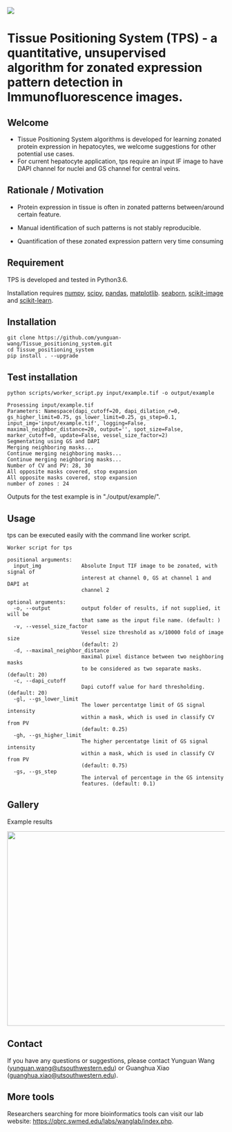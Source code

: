 <img src="https://github.com/zzhu33/scSplitter/blob/master/QBRC.jpg">

# Tissue Positioning System (TPS) - a quantitative, unsupervised algorithm for zonated expression pattern detection in Immunofluorescence images.

## Welcome
* Tissue Positioning System algorithms is developed for learning zonated protein expression in hepatocytes, we welcome suggestions for other potential use cases.
* For current hepatocyte application, tps require an input IF image to have DAPI channel for nuclei and GS channel for central veins.
## Rationale / Motivation
* Protein expression in tissue is often in zonated patterns between/around certain feature.

* Manual identification of such patterns is not stably reproducible.

* Quantification of these zonated expression pattern very time consuming

## Requirement
TPS is developed and tested in Python3.6.

Installation requires [numpy](http://www.numpy.org/), [scipy](https://www.scipy.org/), [pandas](https://pandas.pydata.org/), [matplotlib](https://matplotlib.org/). [seaborn](https://github.com/mwaskom/seaborn), [scikit-image](https://scikit-image.org/) and [scikit-learn](https://scikit-learn.org/).

## Installation
```
git clone https://github.com/yunguan-wang/Tissue_positioning_system.git
cd Tissue_positioning_system
pip install . --upgrade
```
## Test installation
```
python scripts/worker_script.py input/example.tif -o output/example
```
```
Prosessing input/example.tif
Parameters: Namespace(dapi_cutoff=20, dapi_dilation_r=0, gs_higher_limit=0.75, gs_lower_limit=0.25, gs_step=0.1, input_img='input/example.tif', logging=False, maximal_neighbor_distance=20, output='', spot_size=False, marker_cutoff=0, update=False, vessel_size_factor=2)
Segmentating using GS and DAPI
Merging neighboring masks...
Continue merging neighboring masks...
Continue merging neighboring masks...
Number of CV and PV: 28, 30
All opposite masks covered, stop expansion
All opposite masks covered, stop expansion
number of zones : 24
```
Outputs for the test example is in "./output/example/".

## Usage
tps can be executed easily with the command line worker script.

```
Worker script for tps

positional arguments:
  input_img             Absolute Input TIF image to be zonated, with signal of
                        interest at channel 0, GS at channel 1 and DAPI at
                        channel 2

optional arguments:
  -o, --output          output folder of results, if not supplied, it will be
                        that same as the input file name. (default: )
  -v, --vessel_size_factor
                        Vessel size threshold as x/10000 fold of image size
                        (default: 2)
  -d, --maximal_neighbor_distance
                        maximal pixel distance between two neighboring masks
                        to be considered as two separate masks. (default: 20)
  -c, --dapi_cutoff
                        Dapi cutoff value for hard thresholding. (default: 20)
  -gl, --gs_lower_limit
                        The lower percentatge limit of GS signal intensity
                        within a mask, which is used in classify CV from PV
                        (default: 0.25)
  -gh, --gs_higher_limit
                        The higher percentatge limit of GS signal intensity
                        within a mask, which is used in classify CV from PV
                        (default: 0.75)
  -gs, --gs_step
                        The interval of percentage in the GS intensity
                        features. (default: 0.1)
```
## Gallery
Example results

<img src="https://github.com/yunguan-wang/liver_zone_segmentation/blob/biohpc/output/example/example_results.png" height="450" width="800">

## Contact
If you have any questions or suggestions, please contact Yunguan Wang (yunguan.wang@utsouthwestern.edu) or Guanghua Xiao (guanghua.xiao@utsouthwestern.edu).

## More tools
Researchers searching for more bioinformatics tools can visit our lab website: https://qbrc.swmed.edu/labs/wanglab/index.php.
